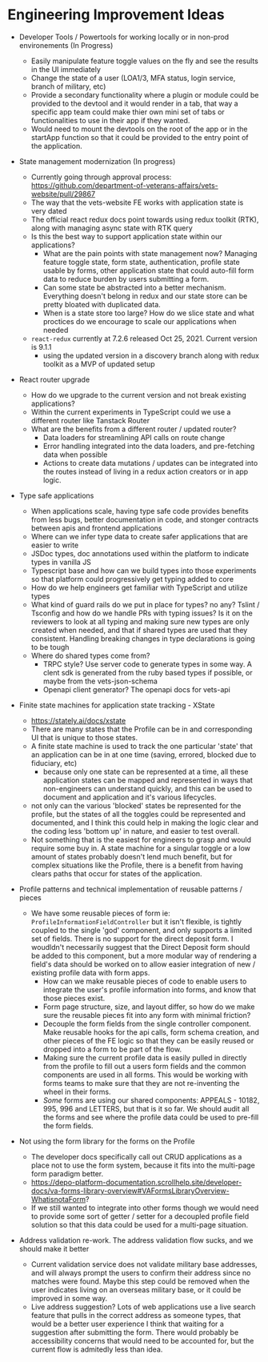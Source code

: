 # Engineering Improvement Ideas


- Developer Tools / Powertools for working locally or in non-prod environements (In Progress)
  - Easily manipulate feature toggle values on the fly and see the results in the UI immediately
  - Change the state of a user (LOA1/3, MFA status, login service, branch of military, etc)
  - Provide a secondary functionality where a plugin or module could be provided to the devtool and it would render in a tab, that way a specific app team could make thier own mini set of tabs or functionalities to use in their app if they wanted.
  - Would need to mount the devtools on the root of the app or in the startApp function so that it could be provided to the entry point of the application.

- State management modernization (In progress)
  - Currently going through approval process: https://github.com/department-of-veterans-affairs/vets-website/pull/29867   
  - The way that the vets-website FE works with application state is very dated
  - The official react redux docs point towards using redux toolkit (RTK), along with managing async state with RTK query
  - Is this the best way to support application state within our applications?
    - What are the pain points with state management now? Managing feature toggle state, form state, authentication, profile state usable by forms, other application state that could auto-fill form data to reduce burden by users submitting a form.
    - Can some state be abstracted into a better mechanism. Everything doesn't belong in redux and our state store can be pretty bloated with duplicated data.
    - When is a state store too large? How do we slice state and what proctices do we encourage to scale our applications when needed
  - `react-redux` currently at 7.2.6 released Oct 25, 2021. Current version is 9.1.1
    - using the updated version in a discovery branch along with redux toolkit as a MVP of updated setup

- React router upgrade
  - How do we upgrade to the current version and not break existing applications?
  - Within the current experiments in TypeScript could we use a different router like Tanstack Router
  - What are the benefits from a different router / updated router?
    - Data loaders for streamlining API calls on route change
    - Error handling integrated into the data loaders, and pre-fetching data when possible
    - Actions to create data mutations / updates can be integrated into the routes instead of living in a redux action creators or in app logic.
   
- Type safe applications
  - When applications scale, having type safe code provides benefits from less bugs, better documentation in code, and stonger contracts between apis and frontend applications
  - Where can we infer type data to create safer applications that are easier to write
  - JSDoc types, doc annotations used within the platform to indicate types in vanilla JS
  - Typescript base and how can we build types into those experiments so that platform could progressively get typing added to core
  - How do we help engineers get familiar with TypeScript and utilize types
  - What kind of guard rails do we put in place for types? no any? Tslint / Tsconfig and how do we handle PRs with typing issues? Is it on the reviewers to look at all typing and making sure new types are only created when needed, and that if shared types are used that they consistent. Handling breaking changes in type declarations is going to be tough
  - Where do shared types come from?
    - TRPC style? Use server code to generate types in some way. A clent sdk is generated from the ruby based types if possible, or maybe from the vets-json-schema
    - Openapi client generator? The openapi docs for vets-api

- Finite state machines for application state tracking - XState
  - https://stately.ai/docs/xstate
  - There are many states that the Profile can be in and corresponding UI that is unique to those states.
  - A finite state machine is used to track the  one particular 'state' that an application can be in at one time (saving, errored, blocked due to fiduciary, etc)
    - because only one state can be represented at a time, all these application states can be mapped and represented in ways that non-engineers can understand quickly, and this can be used to document and application and it's various lifecycles.
  - not only can the various 'blocked' states be represented for the profile, but the states of all the toggles could be represented and documented, and I think this could help in making the logic clear and the coding less 'bottom up' in nature, and easier to test overall.
  - Not something that is the easiest for engineers to grasp and would require some buy in. A state machine for a singular toggle or a low amount of states probably doesn't lend much benefit, but for complex situations like the Profile, there is a benefit from having clears paths that occur for states of the application.  

- Profile patterns and technical implementation of reusable patterns / pieces
  - We have some reusable pieces of form ie: `ProfileInformationFieldController` but it isn't flexible, is tightly coupled to the single 'god' component, and only supports a limited set of fields. There is no support for the direct deposit form. I woudldn't necessarily suggest that the Direct Deposit form should be added to this component, but a more modular way of rendering a field's data should be worked on to allow easier integration of new / existing profile data with form apps.
    - How can we make reusable pieces of code to enable users to integrate the user's profile information into forms, and know that those pieces exist.
    - Form page structure, size, and layout differ, so how do we make sure the reusable pieces fit into any form with minimal friction?
    - Decouple the form fields from the single controller component. Make reusable hooks for the api calls, form schema creation, and other pieces of the FE logic so that they can be easily reused or dropped into a form to be part of the flow.
    - Making sure the current profile data is easily pulled in directly from the profile to fill out a users form fields and the common components are used in all forms. This would be working with forms teams to make sure that they are not re-inventing the wheel in their forms.
    - _Some_ forms are using our shared components: APPEALS - 10182, 995, 996 and LETTERS, but that is it so far. We should audit all the forms and see where the profile data could be used to pre-fill the form fields.

- Not using the form library for the forms on the Profile
  - The developer docs specifically call out CRUD applications as a place not to use the form system, because it fits into the multi-page form paradigm better.
  - https://depo-platform-documentation.scrollhelp.site/developer-docs/va-forms-library-overview#VAFormsLibraryOverview-WhatisnotaForm?
  - If we still wanted to integrate into other forms though we would need to provide some sort of getter / setter for a decoupled profile field solution so that this data could be used for a multi-page situation. 

- Address validation re-work. The address validation flow sucks, and we should make it better
  - Current validation service does not validate military base addresses, and will always prompt the users to confirm their address since no matches were found. Maybe this step could be removed when the user indicates living on an overseas military base, or it could be improved in some way.
  - Live address suggestion? Lots of web applications use a live search feature that pulls in the correct address as someone types, that would be a better user experience I think that waiting for a suggestion after submitting the form. There would probably be accessibility concerns that would need to be accounted for, but the current flow is admitedly less than idea. 

